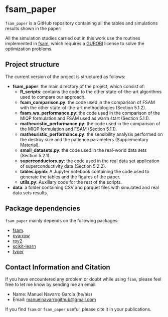 # fsam_paper

`fsam_paper` is a GitHub repository containing all the tables and simulations results
shown in the paper:

All the simulation studies carried out in this work use the routines implemented in
[fsam](https://github.com/ManuelNavarroGarcia/fsam), which requires a
[GUROBI](https://www.gurobi.com) license to solve the optimization problems.

## Project structure

The current version of the project is structured as follows:

* **fsam_paper**: the main directory of the project, which
  consist of:
  * **R_scripts**: contains the code to the other state-of-the-art algorithms used to
    compare our approach.
  * **fsam_comparison.py**: the code used in the comparison of FSAM with the other
    state-of-the-art methodologies (Section 5.1.2).
  * **fsam_ws_performance.py**: the code used in the comparison of the MIQP
    formulation and FSAM used as warm start (Section 5.1.1).
  * **matheuristic_performance.py**: the code used in the comparison of the MIQP
    formulation and FSAM (Section 5.1.1).
  * **matheuristic_performance.py**: the sensibility analysis performed on the destroy
    size and the patience parameters (Supplementary Material).
  * **small_datasets.py**: the code used in the real-world data sets (Section 5.2.1).
  * **superconductors.py**: the code used in the real data set application of
    superconductivity data (Section 5.2.2).
  * **tables.ipynb**: A Jupyter notebook containing the code used to generate the tables
    and the figures of the paper.
  * **utils.py**: Auxiliary code for the rest of the scripts.
* **data**: a folder containing CSV and parquet files with simulated and real data sets
  results.

## Package dependencies

`fsam_paper` mainly depends on the following packages:

* [fsam](https://pypi.org/project/fsam/).
* [pyarrow](https://pypi.org/project/pyarrow/)
* [rpy2](https://pypi.org/project/rpy2/)
* [scikit-learn](https://scikit-learn.org/stable/)
* [typer](https://pypi.org/project/typer/)

## Contact Information and Citation

If you have encountered any problem or doubt while using `fsam`, please feel free to let
me know by sending me an email:

* Name: Manuel Navarro García (he/his)
* Email: <manuelnavarrogithub@gmail.com>

If you find `fsam` or `fsam_paper` useful, please cite it in your publications.
